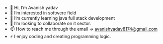 - 👋 Hi, I’m Avanish  yadav
- 👀 I’m interested in softwere field
- 🌱 I’m currently learning java full stack development
- 💞️ I’m looking to collaborate on it sector.
- 📫 How to reach me  through the email -> avanishyadav8174@gmail.com
- ⚡ I enjoy coding and creating programming logic.

<!---
Avanishhyadav/Avanishhyadav is a ✨ special ✨ repository because its `README.md` (this file) appears on your GitHub profile.
You can click the Preview link to take a look at your changes.
--->

